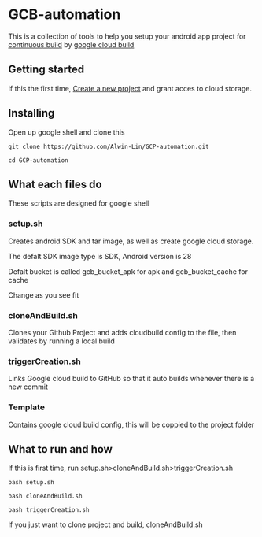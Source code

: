 # GCB-automation
This is a collection of tools to help you setup your android app project for  <a href="https://en.wikipedia.org/wiki/Continuous_integration">continuous build</a> by <a href="https://cloud.google.com/cloud-build/">google cloud build </a>

## Getting started

If this the first time, <a href="https://cloud.google.com/resource-manager/docs/creating-managing-projects">Create a new project</a> and grant acces to cloud storage.
## Installing
Open up google shell and clone this
```
git clone https://github.com/Alwin-Lin/GCP-automation.git
```
```
cd GCP-automation
```
## What each files do 
These scripts are designed for google shell
### setup.sh
Creates android SDK and tar image, as well as create google cloud storage.

The defalt SDK image type is SDK, Android version is 28

Defalt bucket is called gcb_bucket_apk for apk and gcb_bucket_cache for cache

Change as you see fit


### cloneAndBuild.sh
Clones your Github Project and adds cloudbuild config to the file, then validates by running a local build

### triggerCreation.sh
Links Google cloud build to GitHub so that it auto builds whenever there is a new commit

### Template
Contains google cloud build config, this will be coppied to the project folder

## What to run and how
If this is first time, run setup.sh>cloneAndBuild.sh>triggerCreation.sh
```
bash setup.sh
```
```
bash cloneAndBuild.sh
```
```
bash triggerCreation.sh
```
If you just want to clone project and build, cloneAndBuild.sh
